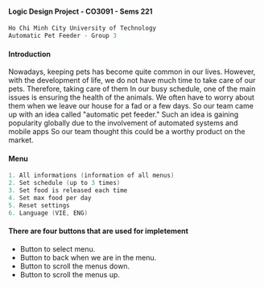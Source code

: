 #### Logic Design Project - CO3091 - Sems 221
```cpp
Ho Chi Minh City University of Technology
Automatic Pet Feeder - Group 3
```
#### Introduction

Nowadays, keeping pets has become quite common in our lives. However, with the development
of life, we do not have much time to take care of our pets. Therefore, taking care of them
In our busy schedule, one of the main issues is ensuring the health of the animals. We often
have to worry about them when we leave our house for a fad or a few days. So our team came up
with an idea called "automatic pet feeder." Such an idea is gaining popularity globally due to
the involvement of automated systems and mobile apps So our team thought this could be a worthy
product on the market.

#### Menu
```cpp
1. All informations (information of all menus)
2. Set schedule (up to 3 times)
3. Set food is released each time
4. Set max food per day
5. Reset settings
6. Language (VIE, ENG)
```
#### There are four buttons that are used for impletement
* Button to select menu.
* Button to back when we are in the menu.
* Button to scroll the menus down.
* Button to scroll the menus up.
